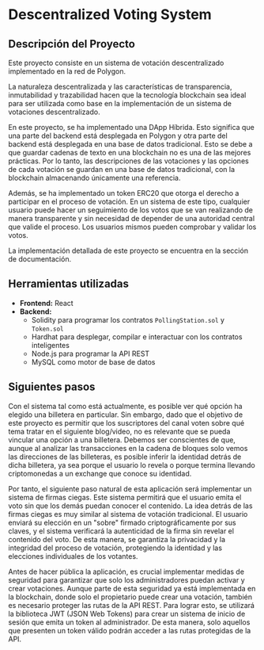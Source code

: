 # Descentralized Voting System

## Descripción del Proyecto

Este proyecto consiste en un sistema de votación descentralizado implementado en la red de Polygon.

La naturaleza descentralizada y las características de transparencia, inmutabilidad y trazabilidad hacen que la tecnología blockchain sea ideal para ser utilizada como base en la implementación de un sistema de votaciones descentralizado.

En este proyecto, se ha implementado una DApp Híbrida. Esto significa que una parte del backend está desplegada en Polygon y otra parte del backend está desplegada en una base de datos tradicional. Esto se debe a que guardar cadenas de texto en una blockchain no es una de las mejores prácticas. Por lo tanto, las descripciones de las votaciones y las opciones de cada votación se guardan en una base de datos tradicional, con la blockchain almacenando únicamente una referencia.

Además, se ha implementado un token ERC20 que otorga el derecho a participar en el proceso de votación. En un sistema de este tipo, cualquier usuario puede hacer un seguimiento de los votos que se van realizando de manera transparente y sin necesidad de depender de una autoridad central que valide el proceso. Los usuarios mismos pueden comprobar y validar los votos.

La implementación detallada de este proyecto se encuentra en la sección de documentación.

## Herramientas utilizadas

- **Frontend:** React
- **Backend:**
  - Solidity para programar los contratos `PollingStation.sol` y `Token.sol`
  - Hardhat para desplegar, compilar e interactuar con los contratos inteligentes
  - Node.js para programar la API REST
  - MySQL como motor de base de datos

## Siguientes pasos

Con el sistema tal como está actualmente, es posible ver qué opción ha elegido una billetera en particular. Sin embargo, dado que el objetivo de este proyecto es permitir que los suscriptores del canal voten sobre qué tema tratar en el siguiente blog/video, no es relevante que se pueda vincular una opción a una billetera. Debemos ser conscientes de que, aunque al analizar las transacciones en la cadena de bloques solo vemos las direcciones de las billeteras, es posible inferir la identidad detrás de dicha billetera, ya sea porque el usuario lo revela o porque termina llevando criptomonedas a un exchange que conoce su identidad.

Por tanto, el siguiente paso natural de esta aplicación será implementar un sistema de firmas ciegas. Este sistema permitirá que el usuario emita el voto sin que los demás puedan conocer el contenido. La idea detrás de las firmas ciegas es muy similar al sistema de votación tradicional. El usuario enviará su elección en un "sobre" firmado criptográficamente por sus claves, y el sistema verificará la autenticidad de la firma sin revelar el contenido del voto. De esta manera, se garantiza la privacidad y la integridad del proceso de votación, protegiendo la identidad y las elecciones individuales de los votantes.

Antes de hacer pública la aplicación, es crucial implementar medidas de seguridad para garantizar que solo los administradores puedan activar y crear votaciones. Aunque parte de esta seguridad ya está implementada en la blockchain, donde solo el propietario puede crear una votación, también es necesario proteger las rutas de la API REST. Para lograr esto, se utilizará la biblioteca JWT (JSON Web Tokens) para crear un sistema de inicio de sesión que emita un token al administrador. De esta manera, solo aquellos que presenten un token válido podrán acceder a las rutas protegidas de la API.
